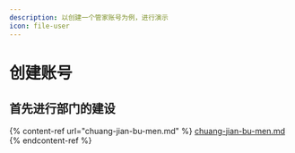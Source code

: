 ```yaml
---
description: 以创建一个管家账号为例，进行演示
icon: file-user
---
```


# 创建账号

## 首先进行部门的建设

{% content-ref url="chuang-jian-bu-men.md" %}
[chuang-jian-bu-men.md](chuang-jian-bu-men.md)
{% endcontent-ref %}

